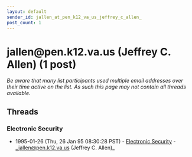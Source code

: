 ```yaml
---
layout: default
sender_id: jallen_at_pen_k12_va_us_jeffrey_c_allen_
post_count: 1
---
```


# jallen<span>@</span>pen.k12.va.us (Jeffrey C. Allen) (1 post)

_Be aware that many list participants used multiple email addresses over their time active on the list. As such this page may not contain all threads available._

## Threads

### Electronic Security
+ 1995-01-26 (Thu, 26 Jan 95 08:30:28 PST) - [Electronic Security](/archive/1995/01/8f02369665b21e61200762bcb03b34a15ebe00ea9da387aae5a1d8395b89c08f) - _jallen@pen.k12.va.us (Jeffrey C. Allen)_

